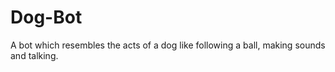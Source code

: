 # Dog-Bot
A bot which resembles the acts of a dog like following a ball, making sounds and talking.
